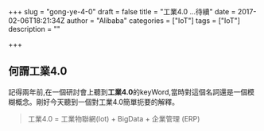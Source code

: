 +++
slug = "gong-ye-4-0"
draft = false
title = "工業4.0  ...待續"
date = 2017-02-06T18:21:34Z
author = "Alibaba"
categories = ["IoT"]
tags = ["IoT"]
description = ""

+++

## 何謂工業4.0
記得兩年前,在一個研討會上聽到**工業4.0**的keyWord,當時對這個名詞還是一個模糊概念。剛好今天聽到一個對工業4.0簡單扼要的解釋。

> 工業4.0 = 工業物聯網(Iot)  + BigData + 企業管理 (ERP) 